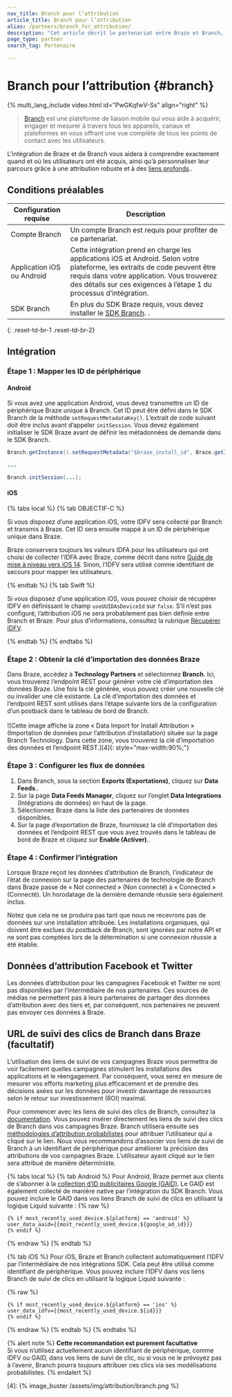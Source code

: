 ```yaml
---
nav_title: Branch pour l’attribution
article_title: Branch pour l’attribution
alias: /partners/branch_for_attribution/
description: "Cet article décrit le partenariat entre Braze et Branch, une plateforme de liaison mobile qui vous aide à acquérir, engager et mesurer sur tous les appareils, canaux et plateformes."
page_type: partner
search_tag: Partenaire

---
```


# Branch pour l’attribution {#branch}

{% multi_lang_include video.html id="PwGKqfwV-Ss" align="right" %}

> [Branch](https://docs.branch.io/pages/integrations/braze/) est une plateforme de liaison mobile qui vous aide à acquérir, engager et mesurer à travers tous les appareils, canaux et plateformes en vous offrant une vue complète de tous les points de contact avec les utilisateurs.

L’intégration de Braze et de Branch vous aidera à comprendre exactement quand et où les utilisateurs ont été acquis, ainsi qu’à personnaliser leur parcours grâce à une attribution robuste et à des [liens profonds]({{site.baseurl}}/partners/channel_extensions/deep_linking/branch_for_deeplinking/)..

## Conditions préalables

| Configuration requise | Description |
|---|---|
| Compte Branch | Un compte Branch est requis pour profiter de ce partenariat. |
| Application iOS ou Android | Cette intégration prend en charge les applications iOS et Android. Selon votre plateforme, les extraits de code peuvent être requis dans votre application. Vous trouverez des détails sur ces exigences à l’étape 1 du processus d’intégration. |
| SDK Branch | En plus du SDK Braze requis, vous devez installer le [SDK Branch](https://help.branch.io/developers-hub/docs/native-sdks-overview). .|
{: .reset-td-br-1 .reset-td-br-2}

## Intégration

### Étape 1 : Mapper les ID de périphérique

#### Android 

Si vous avez une application Android, vous devez transmettre un ID de périphérique Braze unique à Branch. Cet ID peut être défini dans le SDK Branch de la méthode `setRequestMetadataKey()`. L’extrait de code suivant doit être inclus avant d’appeler `initSession`. Vous devez également initialiser le SDK Braze avant de définir les métadonnées de demande dans le SDK Branch.

```java
Branch.getInstance().setRequestMetadata("$braze_install_id", Braze.getInstance(context).getDeviceId());

...

Branch.initSession(...);
```
#### iOS

{% tabs local %}
{% tab OBJECTIF-C %}

Si vous disposez d’une application iOS, votre IDFV sera collecté par Branch et transmis à Braze. Cet ID sera ensuite mappé à un ID de périphérique unique dans Braze.

Braze conservera toujours les valeurs IDFA pour les utilisateurs qui ont choisi de collecter l’IDFA avec Braze, comme décrit dans notre [Guide de mise à niveau vers iOS 14]({{site.baseurl}}/developer_guide/platform_integration_guides/ios/ios_14/#idfa). Sinon, l’IDFV sera utilisé comme identifiant de secours pour mapper les utilisateurs.

{% endtab %}
{% tab Swift %}

Si vous disposez d’une application iOS, vous pouvez choisir de récupérer IDFV en définissant le champ `useUUIDAsDeviceId` sur `false`. S’il n’est pas configuré, l’attribution iOS ne sera probablement pas bien définie entre Branch et Braze. Pour plus d’informations, consultez la rubrique [Récupérer IDFV]({{site.baseurl}}/developer_guide/platform_integration_guides/ios/initial_sdk_setup/other_sdk_customizations/swift_idfv/).

{% endtab %}
{% endtabs %}

### Étape 2 : Obtenir la clé d’importation des données Braze

Dans Braze, accédez à **Technology Partners** et sélectionnez **Branch**. Ici, vous trouverez l’endpoint REST pour générer votre clé d’importation des données Braze. Une fois la clé générée, vous pouvez créer une nouvelle clé ou invalider une clé existante. La clé d’importation des données et l’endpoint REST sont utilisés dans l’étape suivante lors de la configuration d’un postback dans le tableau de bord de Branch.<br><br>![Cette image affiche la zone « Data Import for Install Attribution » (Importation de données pour l’attribution d’installation) située sur la page Branch Technology. Dans cette zone, vous trouverez la clé d’importation des données et l’endpoint REST.][4]{: style="max-width:90%;"}

### Étape 3 : Configurer les flux de données

1. Dans Branch, sous la section **Exports (Exportations)**, cliquez sur **Data Feeds**..
2. Sur la page **Data Feeds Manager**, cliquez sur l’onglet **Data Integrations** (Intégrations de données) en haut de la page. 
3. Sélectionnez Braze dans la liste des partenaires de données disponibles. 
4. Sur la page d’exportation de Braze, fournissez la clé d’importation des données et l’endpoint REST que vous avez trouvés dans le tableau de bord de Braze et cliquez sur **Enable (Activer)**..

### Étape 4 : Confirmer l’intégration

Lorsque Braze reçoit les données d’attribution de Branch, l’indicateur de l’état de connexion sur la page des partenaires de technologie de Branch dans Braze passe de « Not connected » (Non connecté) à « Connected » (Connecté). Un horodatage de la dernière demande réussie sera également inclus. 

Notez que cela ne se produira pas tant que nous ne recevrons pas de données sur une installation attribuée. Les installations organiques, qui doivent être exclues du postback de Branch, sont ignorées par notre API et ne sont pas comptées lors de la détermination si une connexion réussie a été établie.

## Données d’attribution Facebook et Twitter

Les données d’attribution pour les campagnes Facebook et Twitter ne sont pas disponibles par l’intermédiaire de nos partenaires. Ces sources de médias ne permettent pas à leurs partenaires de partager des données d’attribution avec des tiers et, par conséquent, nos partenaires ne peuvent pas envoyer ces données à Braze.

## URL de suivi des clics de Branch dans Braze (facultatif)

L’utilisation des liens de suivi de vos campagnes Braze vous permettra de voir facilement quelles campagnes stimulent les installations des applications et le réengagement. Par conséquent, vous serez en mesure de mesurer vos efforts marketing plus efficacement et de prendre des décisions axées sur les données pour investir davantage de ressources selon le retour sur investissement (ROI) maximal.

Pour commencer avec les liens de suivi des clics de Branch, consultez la [documentation](https://help.branch.io/using-branch/docs/ad-links). Vous pouvez insérer directement les liens de suivi des clics de Branch dans vos campagnes Braze. Branch utilisera ensuite ses [méthodologies d’attribution probabilistes](https://help.branch.io/using-branch/docs/branch-attribution-logic-settings) pour attribuer l’utilisateur qui a cliqué sur le lien. Nous vous recommandons d’associer vos liens de suivi de Branch à un identifiant de périphérique pour améliorer la précision des attributions de vos campagnes Braze. L’utilisateur ayant cliqué sur le lien sera attribué de manière déterministe.

{% tabs local %}
{% tab Android %}
Pour Android, Braze permet aux clients de s’abonner à la [collection d’ID publicitaires Google (GAID)]({{site.baseurl}}/developer_guide/platform_integration_guides/android/initial_sdk_setup/optional_gaid_collection/#optional-google-advertising-id). Le GAID est également collecté de manière native par l’intégration du SDK Branch. Vous pouvez inclure le GAID dans vos liens Branch de suivi de clics en utilisant la logique Liquid suivante :
{% raw %}
```
{% if most_recently_used_device.${platform} == 'android' %}
user_data_aaid={{most_recently_used_device.${google_ad_id}}}
{% endif %}
```
{% endraw %}
{% endtab %}

{% tab iOS %}
Pour iOS, Braze et Branch collectent automatiquement l’IDFV par l’intermédiaire de nos intégrations SDK. Cela peut être utilisé comme identifiant de périphérique. Vous pouvez inclure l’IDFV dans vos liens Branch de suivi de clics en utilisant la logique Liquid suivante :

{% raw %}
```
{% if most_recently_used_device.${platform} == 'ios' %}
user_data_idfv={{most_recently_used_device.${id}}}
{% endif %}
```
{% endraw %}
{% endtab %}
{% endtabs %}

{% alert note %}
**Cette recommandation est purement facultative**<br>
Si vous n’utilisez actuellement aucun identifiant de périphérique, comme IDFV ou GAID, dans vos liens de suivi de clic, ou si vous ne le prévoyez pas à l’avenir, Branch pourra toujours attribuer ces clics via ses modélisations probabilistes.
{% endalert %}

[22]: https://docs.branch.io/pages/exports/ua-webhooks/ "Branch Webhooks"
[4]: {% image_buster /assets/img/attribution/branch.png %}

